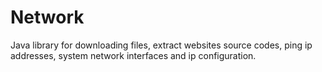 # Network
Java library for downloading files, extract websites source codes, ping ip addresses, system network interfaces and ip configuration.
